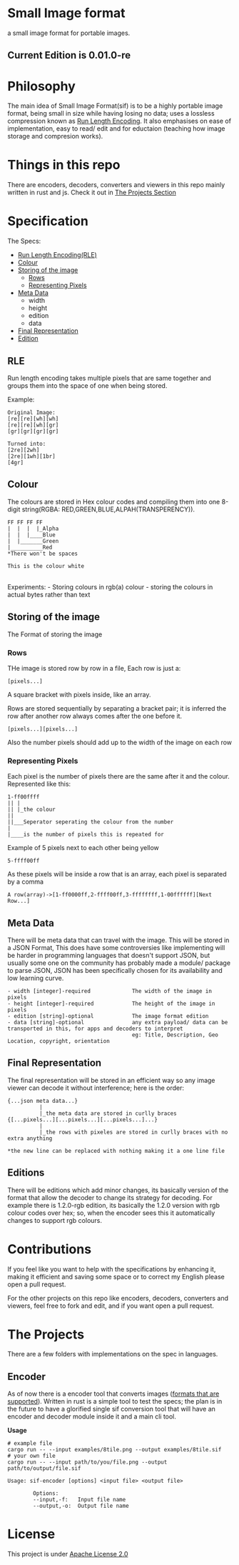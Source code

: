 # Small Image format
a small image format for portable images.

## Current Edition is 0.01.0-re

# Philosophy
The main idea of Small Image Format(sif) is to be a highly portable image format, being small in size while having losing no data; uses a lossless compression known as [Run Length Encoding](https://en.wikipedia.org/wiki/Run-length_encoding). It also emphasises on ease of implementation, easy to read/ edit and for eductaion (teaching how image storage and compresion works).

# Things in this repo

There are encoders, decoders, converters and viewers in this repo mainly written in rust and js. Check it out in [The Projects Section](#the-projects)

# Specification
The Specs:
- [Run Length Encoding(RLE)](#rle)
- [Colour](#colour)
- [Storing of the image](#storing-of-the-image)
  - [Rows](#rows)
  - [Representing Pixels](#representing-pixels)
- [Meta Data](#meta-data)
  - width
  - height
  - edition
  - data
- [Final Representation](#final-representation)
- [Edition](#editions)
## RLE

Run length encoding takes multiple pixels that are same together and groups them into the space of one when being stored.

Example:
```
Original Image:
[re][re][wh][wh]
[re][re][wh][gr]
[gr][gr][gr][gr]

Turned into:
[2re][2wh]
[2re][1wh][1br]
[4gr]
```

## Colour

The colours are stored in Hex colour codes and compiling them into one 8-digit string(RGBA: RED,GREEN,BLUE,ALPAH(TRANSPERENCY)).
```
FF FF FF FF
|  |  |  |_Alpha
|  |  |____Blue
|  |_______Green
|__________Red
*There won't be spaces

This is the colour white
```
<br>
Experiments:
- Storing colours in rgb(a) colour
- storing the colours in actual bytes rather than text

## Storing of the image

The Format of storing the image

### Rows

THe image is stored row by row in a file, Each row is just a: 
```
[pixels...]
```

A square bracket with pixels inside, like an array.

Rows are stored sequentially by separating a bracket pair; it is inferred the row after another row always comes after the one before it.
```
[pixels...][pixels...]
```
Also the number pixels should add up to the width of the image on each row

### Representing Pixels

Each pixel is the number of pixels there are the same after it and the colour. Represented like this:
```
1-ff00ffff
|| |
|| |_the colour
||
||___Seperator seperating the colour from the number
|
|____is the number of pixels this is repeated for
```

Example of 5 pixels next to each other being yellow
```
5-ffff00ff
```

As these pixels will be inside a row that is an array, each pixel is separated by a comma
```
A row(array)->[1-ff0000ff,2-ffff00ff,3-ffffffff,1-00ffffff][Next Row...]
```
## Meta Data

There will be meta data that can travel with the image. This will be stored in a JSON Format, This does have some controversies like implementing will be harder in programming languages that doesn't support JSON, but usually some one on the community has probably made a module/ package to parse JSON, JSON has been specifically chosen for its availability and low learning curve.

```
- width [integer]-required             The width of the image in pixels
- height [integer]-required            The height of the image in pixels
- edition [string]-optional            The image format edition
- data [string]-optional               any extra payload/ data can be transported in this, for apps and decoders to interpret
                                       eg: Title, Description, Geo Location, copyright, orientation
```

## Final Representation

The final representation will be stored in an efficient way so any image viewer can decode it without interference; here is the order:
```
{...json meta data...}
          |
          |_the meta data are stored in curlly braces
{[...pixels...][...pixels...][...pixels...]...}
          |
          |_the rows with pixeles are stored in curlly braces with no extra anything

*the new line can be replaced with nothing making it a one line file
```

## Editions

There will be editions which add minor changes, its basically version of the format that allow the decoder to change its strategy for decoding. For example there is 1.2.0-rgb edition, its basically the 1.2.0 version with rgb colour codes over hex; so, when the encoder sees this it automatically changes to support rgb colours.

# Contributions

If you feel like you want to help with the specifications by enhancing it, making it efficient and saving some space or to correct my English please open a pull request.

For the other projects on this repo like encoders, decoders, converters and viewers, feel free to fork and edit, and if you want open a pull request.

# The Projects
There are a few folders with implementations on the spec in languages.
## Encoder
As of now there is a encoder tool that converts images ([formats that are supported](https://github.com/image-rs/image#supported-image-formats)). Written in rust is a simple tool to test the specs; the plan is in the future to have a glorified single sif conversion tool that will have an encoder and decoder module inside it and a main cli tool.

**Usage**

```shell
# example file
cargo run -- --input examples/8tile.png --output examples/8tile.sif
# your own file
cargo run -- --input path/to/you/file.png --output path/to/output/file.sif

Usage: sif-encoder [options] <input file> <output file>

        Options:
        --input,-f:   Input file name
        --output,-o:  Output file name
```
# License

This project is under [Apache License 2.0](https://github.com/imagineeeinc/Small-Image-format/blob/main/LICENSE)

